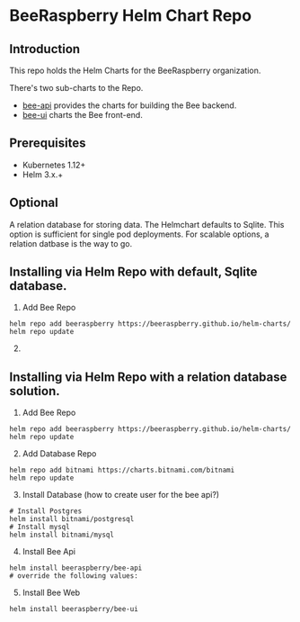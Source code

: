 # BeeRaspberry Helm Chart Repo

## Introduction
This repo holds the Helm Charts for the BeeRaspberry organization.

There's two sub-charts to the Repo. 

- [bee-api](charts/bee-api/README.md) provides the charts for building the Bee backend.
- [bee-ui](charts/bee-ui/README.md) charts the Bee front-end.

## Prerequisites

- Kubernetes 1.12+
- Helm 3.x.+

## Optional

A relation database for storing data. The Helmchart defaults to Sqlite. This option is sufficient for single pod deployments. For scalable options, a relation datbase is the way to go.

## Installing via Helm Repo with default, Sqlite database.

1. Add Bee Repo
```console
helm repo add beeraspberry https://beeraspberry.github.io/helm-charts/
helm repo update
```

2. 

## Installing via Helm Repo with a relation database solution.

1. Add Bee Repo
```console
helm repo add beeraspberry https://beeraspberry.github.io/helm-charts/
helm repo update
```

2. Add Database Repo
```console
helm repo add bitnami https://charts.bitnami.com/bitnami
helm repo update
```

3. Install Database (how to create user for the bee api?)
```console
# Install Postgres
helm install bitnami/postgresql
# Install mysql
helm install bitnami/mysql
```

4. Install Bee Api
```console
helm install beeraspberry/bee-api
# override the following values:
```

5. Install Bee Web
```console
helm install beeraspberry/bee-ui
```